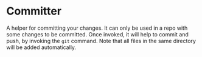# Committer

A helper for committing your changes.
It can only be used in a repo with some changes to be committed. Once invoked, it will help to commit and push, by invoking the `git` command. Note that all files in the same directory will be added automatically.
